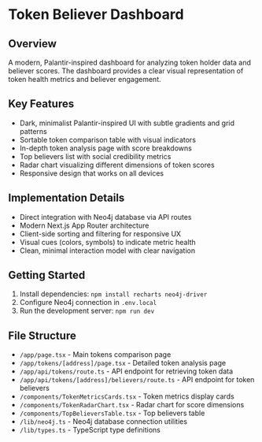 # Token Believer Dashboard

## Overview
A modern, Palantir-inspired dashboard for analyzing token holder data and believer scores. The dashboard provides a clear visual representation of token health metrics and believer engagement.

## Key Features
- Dark, minimalist Palantir-inspired UI with subtle gradients and grid patterns
- Sortable token comparison table with visual indicators
- In-depth token analysis page with score breakdowns
- Top believers list with social credibility metrics
- Radar chart visualizing different dimensions of token scores
- Responsive design that works on all devices

## Implementation Details
- Direct integration with Neo4j database via API routes
- Modern Next.js App Router architecture
- Client-side sorting and filtering for responsive UX
- Visual cues (colors, symbols) to indicate metric health
- Clean, minimal interaction model with clear navigation

## Getting Started
1. Install dependencies: `npm install recharts neo4j-driver`
2. Configure Neo4j connection in `.env.local`
3. Run the development server: `npm run dev`

## File Structure
- `/app/page.tsx` - Main tokens comparison page
- `/app/tokens/[address]/page.tsx` - Detailed token analysis page
- `/app/api/tokens/route.ts` - API endpoint for retrieving token data
- `/app/api/tokens/[address]/believers/route.ts` - API endpoint for token believers
- `/components/TokenMetricsCards.tsx` - Token metrics display cards
- `/components/TokenRadarChart.tsx` - Radar chart for score dimensions
- `/components/TopBelieversTable.tsx` - Top believers table
- `/lib/neo4j.ts` - Neo4j database connection utilities
- `/lib/types.ts` - TypeScript type definitions